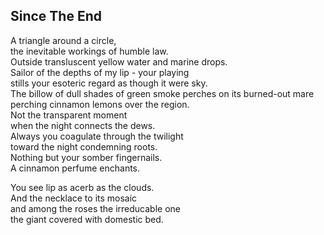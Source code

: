 Since The End
-------------
A triangle around a circle,  
the inevitable workings of humble law.  
Outside transluscent yellow water and marine drops.  
Sailor of the depths of my lip - your playing  
stills your esoteric regard as though it were sky.  
The billow of dull shades of green smoke perches on its burned-out mare  
perching cinnamon lemons over the region.  
Not the transparent moment  
when the night connects the dews.  
Always you coagulate through the twilight  
toward the night condemning roots.  
Nothing but your somber fingernails.  
A cinnamon perfume enchants.  
  
You see lip as acerb as the clouds.  
And the necklace to its mosaic  
and among the roses the irreducable one  
the giant covered with domestic bed.  

